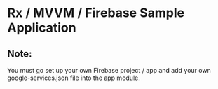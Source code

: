 # Rx / MVVM / Firebase Sample Application

## Note:

You must go set up your own Firebase project / app and add your own google-services.json file into
the app module.

